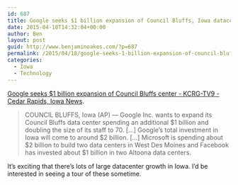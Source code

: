 ```yaml
---
id: 687
title: Google seeks $1 billion expansion of Council Bluffs, Iowa datacenter
date: 2015-04-18T14:32:04+00:00
author: Ben
layout: post
guid: http://www.benjaminoakes.com/?p=687
permalink: /2015/04/18/google-seeks-1-billion-expansion-of-council-bluffs-iowa-datacenter/
categories:
  - Iowa
  - Technology
---
```

[Google seeks $1 billion expansion of Council Bluffs center - KCRG-TV9 - Cedar Rapids, Iowa News](http://kcrg.com/subject/news/business/economy/google-seeks-1-billion-expansion-of-council-bluffs-center-20150417).

> COUNCIL BLUFFS, Iowa (AP) — Google Inc. wants to expand its Council Bluffs data center spending an additional $1 billion and doubling the size of its staff to 70. [...] Google’s total investment in Iowa will come to around $2 billion. [...] Microsoft is spending about $2 billion to build two data centers in West Des Moines and Facebook has invested about $1 billion in two Altoona data centers. 

It&#8217;s exciting that there&#8217;s lots of large datacenter growth in Iowa. I&#8217;d be interested in seeing a tour of these sometime.